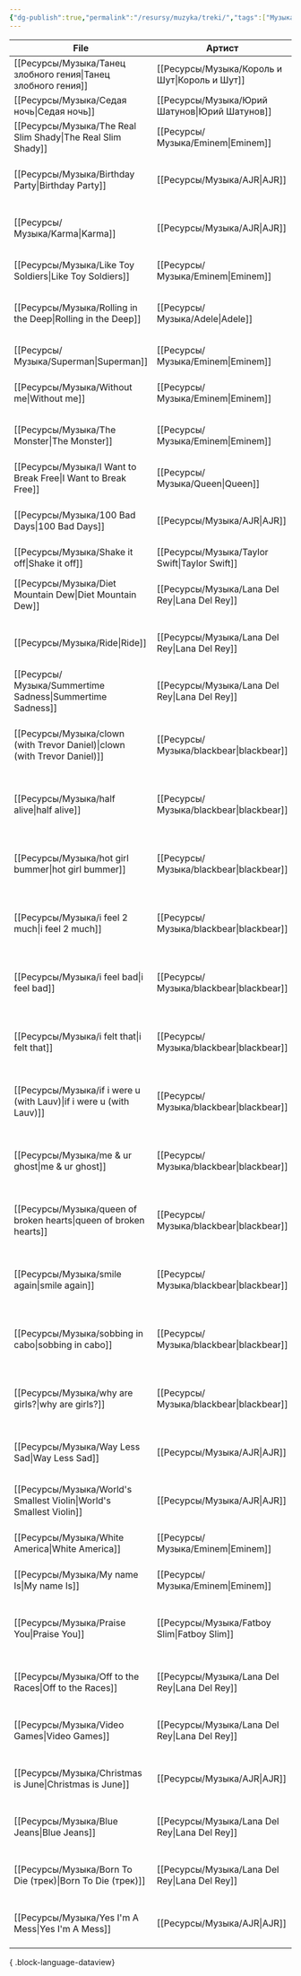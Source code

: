 ```yaml
---
{"dg-publish":true,"permalink":"/resursy/muzyka/treki/","tags":["Музыка"]}
---
```


| File                                                                         | Артист                                           | Альбом                                                                         | Жанр                                             | Рейтинг | Воспроизведено |
| ---------------------------------------------------------------------------- | ------------------------------------------------ | ------------------------------------------------------------------------------ | ------------------------------------------------ | ------- | -------------- |
| [[Ресурсы/Музыка/Танец злобного гения\|Танец злобного гения]]             | [[Ресурсы/Музыка/Король и Шут\|Король и Шут]] | [[Ресурсы/Музыка/Театръ демона\|Театръ демона]]                             | \-                                               | ★★★★★   | 3              |
| [[Ресурсы/Музыка/Седая ночь\|Седая ночь]]                                 | [[Ресурсы/Музыка/Юрий Шатунов\|Юрий Шатунов]] | \-                                                                             | [[Поп\|Поп]]                                     | ★★★★★   | 2              |
| [[Ресурсы/Музыка/The Real Slim Shady\|The Real Slim Shady]]               | [[Ресурсы/Музыка/Eminem\|Eminem]]             | [[Ресурсы/Музыка/The Marshall Mathers LP\|The Marshall Mathers LP]]         | [[Ресурсы/Музыка/Рэп\|Рэп]]                   | ★★★★★   | 2              |
| [[Ресурсы/Музыка/Birthday Party\|Birthday Party]]                         | [[Ресурсы/Музыка/AJR\|AJR]]                   | \-                                                                             | [[Ресурсы/Музыка/Альтернатива\|Альтернатива]] | ★★★★★   | 1              |
| [[Ресурсы/Музыка/Karma\|Karma]]                                           | [[Ресурсы/Музыка/AJR\|AJR]]                   | \-                                                                             | [[Ресурсы/Музыка/Альтернатива\|Альтернатива]] | ★★★★★   | 1              |
| [[Ресурсы/Музыка/Like Toy Soldiers\|Like Toy Soldiers]]                   | [[Ресурсы/Музыка/Eminem\|Eminem]]             | [[Ресурсы/Музыка/Encore\|Encore]]                                           | [[Ресурсы/Музыка/Рэп\|Рэп]]                   | ★★★★★   | 1              |
| [[Ресурсы/Музыка/Rolling in the Deep\|Rolling in the Deep]]               | [[Ресурсы/Музыка/Adele\|Adele]]               | [[Ресурсы/Музыка/Rolling in the Deep\|Rolling in the Deep]]                 | [[Поп\|Поп]]                                     | ★★★★★   | 1              |
| [[Ресурсы/Музыка/Superman\|Superman]]                                     | [[Ресурсы/Музыка/Eminem\|Eminem]]             | [[Ресурсы/Музыка/The Eminem Show\|The Eminem Show]]                         | [[Ресурсы/Музыка/Рэп\|Рэп]]                   | ★★★★★   | 1              |
| [[Ресурсы/Музыка/Without me\|Without me]]                                 | [[Ресурсы/Музыка/Eminem\|Eminem]]             | [[Ресурсы/Музыка/The Eminem Show\|The Eminem Show]]                         | [[Ресурсы/Музыка/Рэп\|Рэп]]                   | ★★★★★   | 1              |
| [[Ресурсы/Музыка/The Monster\|The Monster]]                               | [[Ресурсы/Музыка/Eminem\|Eminem]]             | [[Ресурсы/Музыка/The Marshall Mathers LP 2\|The Marshall Mathers LP 2]]     | [[Ресурсы/Музыка/Рэп\|Рэп]]                   | ★★★★★   | 1              |
| [[Ресурсы/Музыка/I Want to Break Free\|I Want to Break Free]]             | [[Ресурсы/Музыка/Queen\|Queen]]               | [[Ресурсы/Музыка/The Works\|The Works]]                                     | [[Рок\|Рок]]                                     | ★★★★★   | 1              |
| [[Ресурсы/Музыка/100 Bad Days\|100 Bad Days]]                             | [[Ресурсы/Музыка/AJR\|AJR]]                   | \-                                                                             | [[Ресурсы/Музыка/Альтернатива\|Альтернатива]] | ★★★★★   | \-             |
| [[Ресурсы/Музыка/Shake it off\|Shake it off]]                             | [[Ресурсы/Музыка/Taylor Swift\|Taylor Swift]] | [[Ресурсы/Музыка/1989\|1989]]                                               | \-                                               | ★★★★★   | \-             |
| [[Ресурсы/Музыка/Diet Mountain Dew\|Diet Mountain Dew]]                   | [[Ресурсы/Музыка/Lana Del Rey\|Lana Del Rey]] | [[Ресурсы/Музыка/Born To Die (альбом)\|Born To Die (альбом)]]               | [[Ресурсы/Музыка/Альтернатива\|Альтернатива]] | ★★★★★   | \-             |
| [[Ресурсы/Музыка/Ride\|Ride]]                                             | [[Ресурсы/Музыка/Lana Del Rey\|Lana Del Rey]] | [[Ресурсы/Музыка/Born To Die (альбом)\|Born To Die (альбом)]]               | [[Ресурсы/Музыка/Альтернатива\|Альтернатива]] | ★★★★★   | \-             |
| [[Ресурсы/Музыка/Summertime Sadness\|Summertime Sadness]]                 | [[Ресурсы/Музыка/Lana Del Rey\|Lana Del Rey]] | [[Ресурсы/Музыка/Born To Die (альбом)\|Born To Die (альбом)]]               | [[Ресурсы/Музыка/Альтернатива\|Альтернатива]] | ★★★★★   | \-             |
| [[Ресурсы/Музыка/clown (with Trevor Daniel)\|clown (with Trevor Daniel)]] | [[Ресурсы/Музыка/blackbear\|blackbear]]       | [[Ресурсы/Музыка/everything means nothing\|everything means nothing]]       | [[Поп\|Поп]]                                     | ★★★★★   | \-             |
| [[Ресурсы/Музыка/half alive\|half alive]]                                 | [[Ресурсы/Музыка/blackbear\|blackbear]]       | [[Ресурсы/Музыка/everything means nothing\|everything means nothing]]       | [[Поп\|Поп]]                                     | ★★★★★   | \-             |
| [[Ресурсы/Музыка/hot girl bummer\|hot girl bummer]]                       | [[Ресурсы/Музыка/blackbear\|blackbear]]       | [[Ресурсы/Музыка/everything means nothing\|everything means nothing]]       | [[Поп\|Поп]]                                     | ★★★★★   | \-             |
| [[Ресурсы/Музыка/i feel 2 much\|i feel 2 much]]                           | [[Ресурсы/Музыка/blackbear\|blackbear]]       | [[Ресурсы/Музыка/everything means nothing\|everything means nothing]]       | [[Поп\|Поп]]                                     | ★★★★★   | \-             |
| [[Ресурсы/Музыка/i feel bad\|i feel bad]]                                 | [[Ресурсы/Музыка/blackbear\|blackbear]]       | [[Ресурсы/Музыка/everything means nothing\|everything means nothing]]       | [[Поп\|Поп]]                                     | ★★★★★   | \-             |
| [[Ресурсы/Музыка/i felt that\|i felt that]]                               | [[Ресурсы/Музыка/blackbear\|blackbear]]       | [[Ресурсы/Музыка/everything means nothing\|everything means nothing]]       | [[Поп\|Поп]]                                     | ★★★★★   | \-             |
| [[Ресурсы/Музыка/if i were u (with Lauv)\|if i were u (with Lauv)]]       | [[Ресурсы/Музыка/blackbear\|blackbear]]       | [[Ресурсы/Музыка/everything means nothing\|everything means nothing]]       | [[Поп\|Поп]]                                     | ★★★★★   | \-             |
| [[Ресурсы/Музыка/me & ur ghost\|me & ur ghost]]                           | [[Ресурсы/Музыка/blackbear\|blackbear]]       | [[Ресурсы/Музыка/everything means nothing\|everything means nothing]]       | [[Поп\|Поп]]                                     | ★★★★★   | \-             |
| [[Ресурсы/Музыка/queen of broken hearts\|queen of broken hearts]]         | [[Ресурсы/Музыка/blackbear\|blackbear]]       | [[Ресурсы/Музыка/everything means nothing\|everything means nothing]]       | [[Поп\|Поп]]                                     | ★★★★★   | \-             |
| [[Ресурсы/Музыка/smile again\|smile again]]                               | [[Ресурсы/Музыка/blackbear\|blackbear]]       | [[Ресурсы/Музыка/everything means nothing\|everything means nothing]]       | [[Поп\|Поп]]                                     | ★★★★★   | \-             |
| [[Ресурсы/Музыка/sobbing in cabo\|sobbing in cabo]]                       | [[Ресурсы/Музыка/blackbear\|blackbear]]       | [[Ресурсы/Музыка/everything means nothing\|everything means nothing]]       | [[Поп\|Поп]]                                     | ★★★★★   | \-             |
| [[Ресурсы/Музыка/why are girls?\|why are girls?]]                         | [[Ресурсы/Музыка/blackbear\|blackbear]]       | [[Ресурсы/Музыка/everything means nothing\|everything means nothing]]       | [[Поп\|Поп]]                                     | ★★★★★   | \-             |
| [[Ресурсы/Музыка/Way Less Sad\|Way Less Sad]]                             | [[Ресурсы/Музыка/AJR\|AJR]]                   | [[Ресурсы/Музыка/OK ORCHESTRA\|OK ORCHESTRA]]                               | [[Ресурсы/Музыка/Альтернатива\|Альтернатива]] | ★★★★★   | \-             |
| [[Ресурсы/Музыка/World's Smallest Violin\|World's Smallest Violin]]       | [[Ресурсы/Музыка/AJR\|AJR]]                   | [[Ресурсы/Музыка/OK ORCHESTRA\|OK ORCHESTRA]]                               | [[Ресурсы/Музыка/Альтернатива\|Альтернатива]] | ★★★★★   | \-             |
| [[Ресурсы/Музыка/White America\|White America]]                           | [[Ресурсы/Музыка/Eminem\|Eminem]]             | [[Ресурсы/Музыка/The Eminem Show\|The Eminem Show]]                         | [[Ресурсы/Музыка/Рэп\|Рэп]]                   | ★★★★★   | \-             |
| [[Ресурсы/Музыка/My name Is\|My name Is]]                                 | [[Ресурсы/Музыка/Eminem\|Eminem]]             | [[Ресурсы/Музыка/The Slim Shady LP\|The Slim Shady LP]]                     | [[Ресурсы/Музыка/Рэп\|Рэп]]                   | ★★★★★   | \-             |
| [[Ресурсы/Музыка/Praise You\|Praise You]]                                 | [[Ресурсы/Музыка/Fatboy Slim\|Fatboy Slim]]   | [[Ресурсы/Музыка/You've Come a Long Way Baby\|You've Come a Long Way Baby]] | [[Электроника\|Электроника]]                     | ★★★★★   | \-             |
| [[Ресурсы/Музыка/Off to the Races\|Off to the Races]]                     | [[Ресурсы/Музыка/Lana Del Rey\|Lana Del Rey]] | [[Ресурсы/Музыка/Born To Die (альбом)\|Born To Die (альбом)]]               | [[Ресурсы/Музыка/Альтернатива\|Альтернатива]] | ★★★★☆   | 1              |
| [[Ресурсы/Музыка/Video Games\|Video Games]]                               | [[Ресурсы/Музыка/Lana Del Rey\|Lana Del Rey]] | [[Ресурсы/Музыка/Born To Die (трек)\|Born To Die (трек)]]                   | [[Ресурсы/Музыка/Альтернатива\|Альтернатива]] | ★★★★☆   | \-             |
| [[Ресурсы/Музыка/Christmas is June\|Christmas is June]]                   | [[Ресурсы/Музыка/AJR\|AJR]]                   | [[Ресурсы/Музыка/OK ORCHESTRA\|OK ORCHESTRA]]                               | [[Ресурсы/Музыка/Альтернатива\|Альтернатива]] | ★★★★☆   | \-             |
| [[Ресурсы/Музыка/Blue Jeans\|Blue Jeans]]                                 | [[Ресурсы/Музыка/Lana Del Rey\|Lana Del Rey]] | [[Ресурсы/Музыка/Born To Die (альбом)\|Born To Die (альбом)]]               | [[Ресурсы/Музыка/Альтернатива\|Альтернатива]] | ★★★☆☆   | 1              |
| [[Ресурсы/Музыка/Born To Die (трек)\|Born To Die (трек)]]                 | [[Ресурсы/Музыка/Lana Del Rey\|Lana Del Rey]] | [[Ресурсы/Музыка/Born To Die (альбом)\|Born To Die (альбом)]]               | [[Ресурсы/Музыка/Альтернатива\|Альтернатива]] | ★★★☆☆   | 1              |
| [[Ресурсы/Музыка/Yes I'm A Mess\|Yes I'm A Mess]]                         | [[Ресурсы/Музыка/AJR\|AJR]]                   | [[Ресурсы/Музыка/The Maybe Man\|The Maybe Man]]                             | [[Ресурсы/Музыка/Альтернатива\|Альтернатива]] | ☆☆☆☆☆   | \-             |

{ .block-language-dataview}
